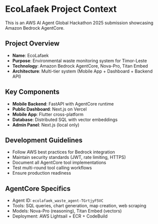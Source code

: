 # EcoLafaek Project Context

This is an AWS AI Agent Global Hackathon 2025 submission showcasing Amazon Bedrock AgentCore.

## Project Overview
- **Name**: EcoLafaek
- **Purpose**: Environmental waste monitoring system for Timor-Leste
- **Technology**: Amazon Bedrock AgentCore, Nova-Pro, Titan Embed
- **Architecture**: Multi-tier system (Mobile App + Dashboard + Backend API)

## Key Components
- **Mobile Backend**: FastAPI with AgentCore runtime
- **Public Dashboard**: Next.js on Vercel
- **Mobile App**: Flutter cross-platform
- **Database**: Distributed SQL with vector embeddings
- **Admin Panel**: Next.js (local only)

## Development Guidelines
- Follow AWS best practices for Bedrock integration
- Maintain security standards (JWT, rate limiting, HTTPS)
- Document all AgentCore tool implementations
- Test multi-round tool calling workflows
- Ensure production readiness

## AgentCore Specifics
- Agent ID: `ecolafaek_waste_agent-TGrtjyF5VC`
- Tools: SQL queries, chart generation, map creation, web scraping
- Models: Nova-Pro (reasoning), Titan Embed (vectors)
- Deployment: AWS Lightsail + ECR + CodeBuild